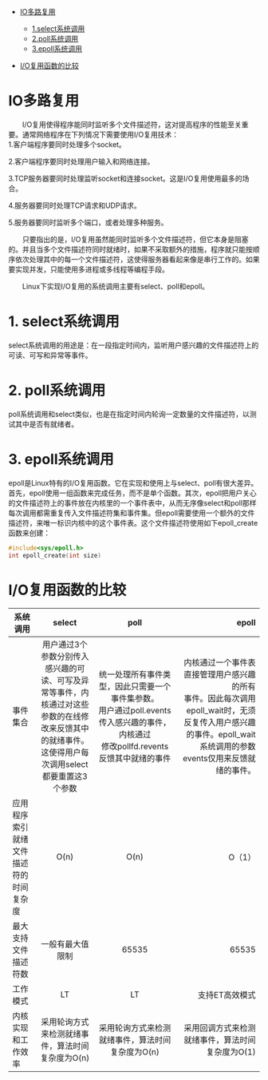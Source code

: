 * [IO多路复用](#io多路复用)
  * [1.select系统调用](#1-select系统调用)
  * [2.poll系统调用](#2-poll系统调用)
  * [3.epoll系统调用](#3-epoll系统调用)  

* [I/O复用函数的比较](#i/o复用函数的比较)
# IO多路复用
　　I/O复用使得程序能同时监听多个文件描述符，这对提高程序的性能至关重要。通常网络程序在下列情况下需要使用I/O复用技术：  
1.客户端程序要同时处理多个socket。  

2.客户端程序要同时处理用户输入和网络连接。  

3.TCP服务器要同时处理监听socket和连接socket。这是I/O复用使用最多的场合。  

4.服务器要同时处理TCP请求和UDP请求。  

5.服务器要同时监听多个端口，或者处理多种服务。  

　　只要指出的是，I/O复用虽然能同时监听多个文件描述符，但它本身是阻塞的。并且当多个文件描述符同时就绪时，如果不采取额外的措施，程序就只能按顺序依次处理其中的每一个文件描述符，这使得服务器看起来像是串行工作的。如果要实现并发，只能使用多进程或多线程等编程手段。
  
　　Linux下实现I/O复用的系统调用主要有select、poll和epoll。
  
  # 1. select系统调用
  select系统调用的用途是：在一段指定时间内，监听用户感兴趣的文件描述符上的可读、可写和异常等事件。
  
  
  
  
  
  
  # 2. poll系统调用
  poll系统调用和select类似，也是在指定时间内轮询一定数量的文件描述符，以测试其中是否有就绪者。
  
  
  
  
  
  # 3. epoll系统调用
  epoll是Linux特有的I/O复用函数。它在实现和使用上与select、poll有很大差异。首先，epoll使用一组函数来完成任务，而不是单个函数。其次，epoll把用户关心的文件描述符上的事件放在内核里的一个事件表中，从而无序像select和poll那样每次调用都需重复传入文件描述符集和事件集。但epoll需要使用一个额外的文件描述符，来唯一标识内核中的这个事件表。这个文件描述符使用如下epoll_create函数来创建：
  ```c++
  #include<sys/epoll.h>
  int epoll_create(int size)
  ```
  
  
  # I/O复用函数的比较
   系统调用|select|poll|epoll
  ---|:--:|:--:|---:
  事件集合|用户通过3个参数分别传入感兴趣的可读、可写及异<br>常等事件，内核通过对这些参数的在线修改来反馈其中<br>的就绪事件。这使得用户每次调用select都要重置这3<br>个参数|统一处理所有事件类型，因此只需要一个事件集参数。<br>用户通过poll.events传入感兴趣的事件，内核通过<br>修改pollfd.revents反馈其中就绪的事件|内核通过一个事件表直接管理用户感兴趣的所有<br>事件。因此每次调用epoll_wait时，无须反复传入用户感兴趣的事件。epoll_wait<br>系统调用的参数events仅用来反馈就绪的事件。
应用程序索引就绪文件<br>描述符的时间复杂度|O(n)|O(n)|O（1）
最大支持文件描述符数|一般有最大值限制|65535|65535
工作模式|LT|LT|支持ET高效模式
内核实现和工作效率|采用轮询方式来检测就绪事件，算法时间复杂度为O(n)|采用轮询方式来检测就绪事件，算法时间复杂度为O(n)|采用回调方式来检测就绪事件，算法时间复杂度为O(1)
